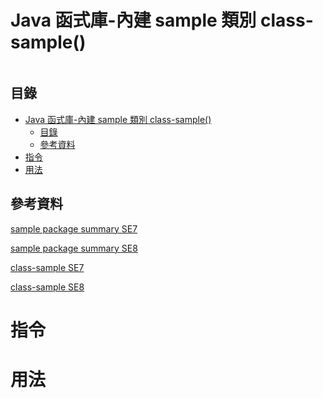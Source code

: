 # Java 函式庫-內建 sample 類別 class-sample()

```
```

## 目錄

- [Java 函式庫-內建 sample 類別 class-sample()](#java-函式庫-內建-sample-類別-class-sample)
	- [目錄](#目錄)
	- [參考資料](#參考資料)
- [指令](#指令)
- [用法](#用法)

## 參考資料

[sample package summary SE7](https://docs.oracle.com/javase/7/docs/api/java/sample/package-summary.html)

[sample package summary SE8](https://docs.oracle.com/javase/8/docs/api/java/sample/package-summary.html)

[class-sample SE7](https://docs.oracle.com/javase/7/docs/api/java/sample/class-sample.html)

[class-sample SE8](https://docs.oracle.com/javase/8/docs/api/java/sample/class-sample.html)

# 指令

# 用法

```Java
```
